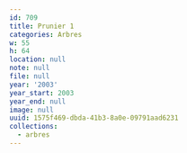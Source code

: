 ```yaml
---
id: 709
title: Prunier 1
categories: Arbres
w: 55
h: 64
location: null
note: null
file: null
year: '2003'
year_start: 2003
year_end: null
image: null
uuid: 1575f469-dbda-41b3-8a0e-09791aad6231
collections:
  - arbres
---
```


